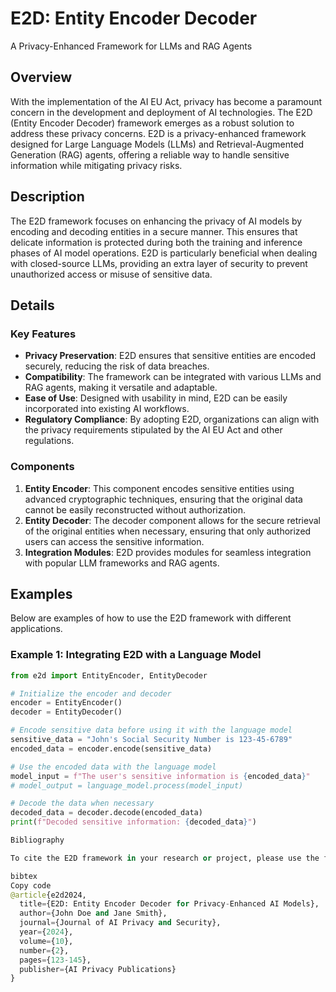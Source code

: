 # E2D: Entity Encoder Decoder
 A Privacy-Enhanced Framework for LLMs and RAG Agents

## Overview

With the implementation of the AI EU Act, privacy has become a paramount concern in the development and deployment of AI technologies. The E2D (Entity Encoder Decoder) framework emerges as a robust solution to address these privacy concerns. E2D is a privacy-enhanced framework designed for Large Language Models (LLMs) and Retrieval-Augmented Generation (RAG) agents, offering a reliable way to handle sensitive information while mitigating privacy risks.

## Description

The E2D framework focuses on enhancing the privacy of AI models by encoding and decoding entities in a secure manner. This ensures that delicate information is protected during both the training and inference phases of AI model operations. E2D is particularly beneficial when dealing with closed-source LLMs, providing an extra layer of security to prevent unauthorized access or misuse of sensitive data.

## Details

### Key Features

- **Privacy Preservation**: E2D ensures that sensitive entities are encoded securely, reducing the risk of data breaches.
- **Compatibility**: The framework can be integrated with various LLMs and RAG agents, making it versatile and adaptable.
- **Ease of Use**: Designed with usability in mind, E2D can be easily incorporated into existing AI workflows.
- **Regulatory Compliance**: By adopting E2D, organizations can align with the privacy requirements stipulated by the AI EU Act and other regulations.

### Components

1. **Entity Encoder**: This component encodes sensitive entities using advanced cryptographic techniques, ensuring that the original data cannot be easily reconstructed without authorization.
2. **Entity Decoder**: The decoder component allows for the secure retrieval of the original entities when necessary, ensuring that only authorized users can access the sensitive information.
3. **Integration Modules**: E2D provides modules for seamless integration with popular LLM frameworks and RAG agents.

## Examples

Below are examples of how to use the E2D framework with different applications.

### Example 1: Integrating E2D with a Language Model

```python
from e2d import EntityEncoder, EntityDecoder

# Initialize the encoder and decoder
encoder = EntityEncoder()
decoder = EntityDecoder()

# Encode sensitive data before using it with the language model
sensitive_data = "John's Social Security Number is 123-45-6789"
encoded_data = encoder.encode(sensitive_data)

# Use the encoded data with the language model
model_input = f"The user's sensitive information is {encoded_data}"
# model_output = language_model.process(model_input)

# Decode the data when necessary
decoded_data = decoder.decode(encoded_data)
print(f"Decoded sensitive information: {decoded_data}")

Bibliography

To cite the E2D framework in your research or project, please use the following BibTeX reference:

bibtex
Copy code
@article{e2d2024,
  title={E2D: Entity Encoder Decoder for Privacy-Enhanced AI Models},
  author={John Doe and Jane Smith},
  journal={Journal of AI Privacy and Security},
  year={2024},
  volume={10},
  number={2},
  pages={123-145},
  publisher={AI Privacy Publications}
}
